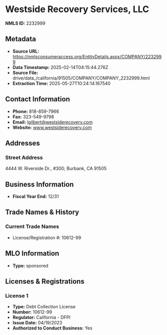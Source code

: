 # Westside Recovery Services, LLC

**NMLS ID:** 2232999

## Metadata
- **Source URL:** https://nmlsconsumeraccess.org/EntityDetails.aspx/COMPANY/2232999
- **Data Timestamp:** 2025-02-14T04:15:44.276Z
- **Source File:** drive/data_/california/91505/COMPANY/COMPANY_2232999.html
- **Extraction Time:** 2025-05-27T10:24:14.167540

## Contact Information
- **Phone:** 818-859-7966
- **Fax:** 323-549-9798
- **Email:** lgilbert@westsiderecovery.com
- **Website:** www.westsiderecovery.com

## Addresses
### Street Address
4444 W. Riverside Dr., #300; Burbank, CA 91505

## Business Information
- **Fiscal Year End:** 12/31

## Trade Names & History
### Current Trade Names
- License/Registration #: 10612-99

## MLO Information
- **Type:** sponsored

## Licenses & Registrations

### License 1
- **Type:** Debt Collection License
- **Number:** 10612-99
- **Regulator:** California - DFPI
- **Issue Date:** 04/19/2023
- **Authorized to Conduct Business:** Yes
